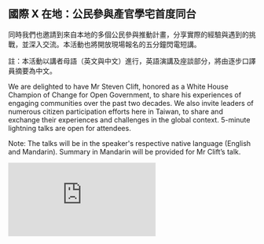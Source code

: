 ## 國際 X 在地：公民參與產官學宅首度同台

同時我們也邀請到來自本地的多個公民參與推動計畫，分享實際的經驗與遇到的挑戰，並深入交流。本活動也將開放現場報名的五分鐘閃電短講。

註：本活動以講者母語（英文與中文）進行，英語演講及座談部分，將由逐步口譯員摘要為中文。

We are delighted to have Mr Steven Clift, honored as a White House Champion of Change for Open Government, to share his experiences of engaging communities over the past two decades. We also invite leaders of numerous citizen participation efforts here in Taiwan, to share and exchange their experiences and challenges in the global context. 5-minute lightning talks are open for attendees.

Note: The talks will be in the speaker's respective native language (English and Mandarin). Summary in Mandarin will be provided for Mr Clift’s talk.

<div class="video_container">
<iframe allowfullscreen="" frameborder="0" mozallowfullscreen="" src="https://player.vimeo.com/video/29829017" webkitallowfullscreen="">
</iframe>
</div>